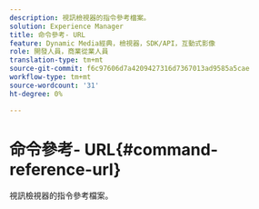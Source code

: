 ```yaml
---
description: 視訊檢視器的指令參考檔案。
solution: Experience Manager
title: 命令參考- URL
feature: Dynamic Media經典，檢視器，SDK/API，互動式影像
role: 開發人員，商業從業人員
translation-type: tm+mt
source-git-commit: f6c97606d7a4209427316d7367013ad9585a5cae
workflow-type: tm+mt
source-wordcount: '31'
ht-degree: 0%

---
```



# 命令參考- URL{#command-reference-url}

視訊檢視器的指令參考檔案。

